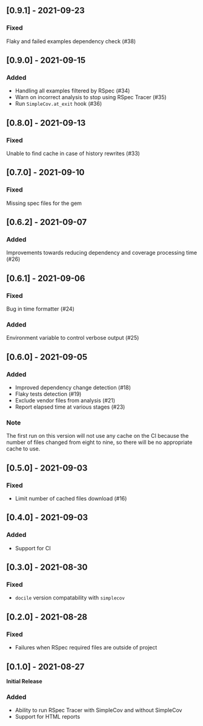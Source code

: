 ## [0.9.1] - 2021-09-23

### Fixed

Flaky and failed examples dependency check (#38)

## [0.9.0] - 2021-09-15

### Added

- Handling all examples filtered by RSpec (#34)
- Warn on incorrect analysis to stop using RSpec Tracer (#35)
- Run `SimpleCov.at_exit` hook (#36)

## [0.8.0] - 2021-09-13

### Fixed

Unable to find cache in case of history rewrites (#33)

## [0.7.0] - 2021-09-10

### Fixed

Missing spec files for the gem

## [0.6.2] - 2021-09-07

### Added

Improvements towards reducing dependency and coverage processing time (#26)

## [0.6.1] - 2021-09-06

### Fixed

Bug in time formatter (#24)

### Added

Environment variable to control verbose output (#25)

## [0.6.0] - 2021-09-05

### Added

- Improved dependency change detection (#18)
- Flaky tests detection (#19)
- Exclude vendor files from analysis (#21)
- Report elapsed time at various stages (#23)

### Note

The first run on this version will not use any cache on the CI because the number
of files changed from eight to nine, so there will be no appropriate cache to use.

## [0.5.0] - 2021-09-03

### Fixed

- Limit number of cached files download (#16)

## [0.4.0] - 2021-09-03

### Added

- Support for CI

## [0.3.0] - 2021-08-30

### Fixed

- `docile` version compatability with `simplecov`

## [0.2.0] - 2021-08-28

### Fixed

- Failures when RSpec required files are outside of project

## [0.1.0] - 2021-08-27

**Initial Release**

### Added

- Ability to run RSpec Tracer with SimpleCov and without SimpleCov
- Support for HTML reports
